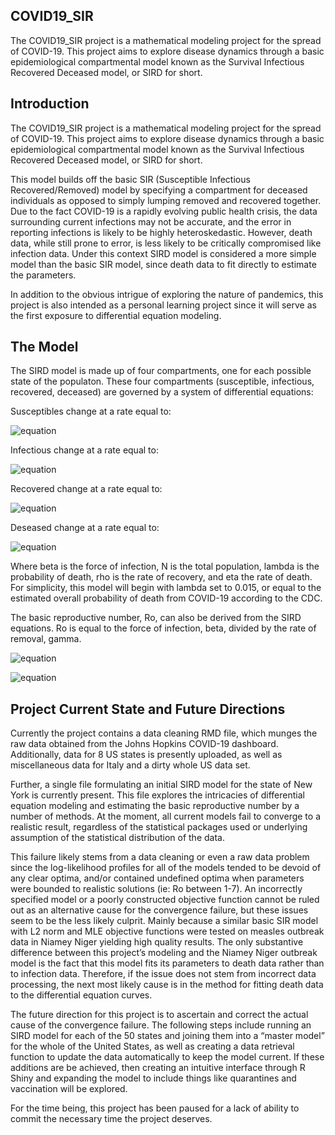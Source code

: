 ## COVID19_SIR
The COVID19_SIR project is a mathematical modeling project for the spread of COVID-19.  This project aims to explore disease dynamics through a basic epidemiological compartmental model known as the Survival Infectious
Recovered Deceased model, or SIRD for short. 


<!-- Introduction -->
## Introduction
The COVID19_SIR project is a mathematical modeling project for the spread of COVID-19.  This project aims to explore disease dynamics through a basic epidemiological compartmental model known as the Survival Infectious
Recovered Deceased model, or SIRD for short. 

This model builds off the basic SIR (Susceptible Infectious Recovered/Removed) model by specifying a compartment for deceased individuals as opposed to simply lumping removed and recovered together. Due to the fact COVID-19 is a rapidly evolving public health crisis, the data surrounding current infections may not be accurate, and the error in reporting infections is likely to be highly heteroskedastic. However, death data, while still prone to error, is less likely to be critically compromised like infection data. Under this context SIRD model is considered a more simple model than the basic SIR model, since death data to fit directly to estimate the parameters.


In addition to the obvious intrigue of exploring the nature of pandemics, this project is also intended as a personal learning project since it will serve as the first exposure to differential equation modeling. 

<!-- The Model -->
## The Model

The SIRD model is made up of four compartments, one for each possible state of the populaton. These four compartments (susceptible, infectious, recovered, deceased) are governed by a system of differential equations:

Susceptibles change at a rate equal to:

![equation](http://www.sciweavers.org/tex2img.php?eq=%20%20\frac{dS}{dt}%20%20%3D%20\frac{%20-\beta%20*%20S%20*%20I%20}{N}%20&bc=White&fc=Black&im=jpg&fs=12&ff=arev&edit=0)

Infectious change at a rate equal to:

![equation](http://www.sciweavers.org/tex2img.php?eq=%20%20\frac{dI}{dt}%20%20%3D%20\frac{%20\beta%20*%20S%20*%20I%20}{N}%20-%20%20\rho%20%20\lambda%20*I%20-%20(1-%20\lambda%20)%20\eta%20*I&bc=White&fc=Black&im=jpg&fs=12&ff=arev&edit=0)

Recovered change at a rate equal to:

![equation](http://www.sciweavers.org/tex2img.php?eq=%20\frac{dR}{dt}%20%20%3D%20(1-\lambda)%20\eta%20I&bc=White&fc=Black&im=jpg&fs=12&ff=arev&edit=0)

Deseased change at a rate equal to:

![equation](http://www.sciweavers.org/tex2img.php?eq=%20\frac{dD}{dt}%20%20%3D%20\lambda%20\eta%20I&bc=White&fc=Black&im=jpg&fs=12&ff=arev&edit=0)

Where beta is the force of infection, N is the total population, lambda is the probability of death, rho is the rate of recovery, and eta the rate of death. For simplicity, this model will begin with lambda set to 0.015, or equal to the estimated overall probability of death from COVID-19 according to the CDC.

The basic reproductive number, Ro, can also be derived from the SIRD equations. Ro is equal to the force of infection, beta, divided by the rate of removal, gamma. 

![equation](http://www.sciweavers.org/tex2img.php?eq=Ro%20%3D%20%20\frac{%20\beta%20}{%20%20\gamma%20}%20&bc=White&fc=Black&im=jpg&fs=12&ff=arev&edit=0)

![equation](http://www.sciweavers.org/tex2img.php?eq=%20\gamma%20%20%3D%20%20\lambda%20%20\eta%20%20%2B%20%20(1-\lambda)%20\rho%20&bc=White&fc=Black&im=jpg&fs=12&ff=arev&edit=0)

## Project Current State and Future Directions

Currently the project contains a data cleaning RMD file, which munges the raw data obtained from the Johns Hopkins COVID-19 dashboard. Additionally, data for 8 US states is presently uploaded, as well as miscellaneous data for Italy and a dirty whole US data set.

Further, a single file formulating an initial SIRD model for the state of New York is currently present. This file explores the intricacies of differential equation modeling and estimating the basic reproductive number by a number of methods. At the moment, all current models fail to converge to a realistic result, regardless of the statistical packages used or underlying assumption of the statistical distribution of the data.

This failure likely stems from a data cleaning or even a raw data problem since the log-likelihood profiles for all of the models tended to be devoid of any clear optima, and/or contained undefined optima when parameters were bounded to realistic solutions (ie: Ro between 1-7). An incorrectly specified model or a poorly constructed objective function cannot be ruled out as an alternative cause for the convergence failure, but these issues seem to be the less likely culprit. Mainly because a similar basic SIR model with L2 norm and MLE objective functions were tested on measles outbreak data in Niamey Niger yielding high quality results. The only substantive difference between this project’s modeling and the Niamey Niger outbreak model is the fact that this model fits its parameters to death data rather than to infection data. Therefore, if the issue does not stem from incorrect data processing, the next most likely cause is in the method for fitting death data to the differential equation curves.

The future direction for this project is to ascertain and correct the actual cause of the convergence failure. The following steps include running an SIRD model for each of the 50 states and joining them into a “master model” for the whole of the United States, as well as creating a data retrieval function to update the data automatically to keep the model current. If these additions are be achieved, then creating an intuitive interface through R Shiny and expanding the model to include things like quarantines and vaccination will be explored.

For the time being, this project has been paused for a lack of ability to commit the necessary time the project deserves. 



